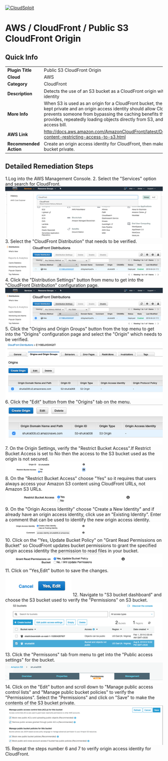 [![CloudSploit](https://cloudsploit.com/img/logo-new-big-text-100.png "CloudSploit")](https://cloudsploit.com)

# AWS / CloudFront / Public S3 CloudFront Origin

## Quick Info

| | |
|-|-|
| **Plugin Title** | Public S3 CloudFront Origin |
| **Cloud** | AWS |
| **Category** | CloudFront |
| **Description** | Detects the use of an S3 bucket as a CloudFront origin without an origin access identity |
| **More Info** | When S3 is used as an origin for a CloudFront bucket, the contents should be kept private and an origin access identity should allow CloudFront access. This prevents someone from bypassing the caching benefits that CloudFront provides, repeatedly loading objects directly from S3, and amassing a large access bill. |
| **AWS Link** | http://docs.aws.amazon.com/AmazonCloudFront/latest/DeveloperGuide/private-content-restricting-access-to-s3.html |
| **Recommended Action** | Create an origin access identity for CloudFront, then make the contents of the S3 bucket private. |

## Detailed Remediation Steps
1.Log into the AWS Management Console.
2. Select the "Services" option and search for CloudFront. </br> ![Step 2](/resources/aws/cloudfront/public-s3-cloudfront-origin/step2.png "Step 2 - Services")
3. Select the "CloudFront Distribution" that needs to be verified.</br> ![Step 3](/resources/aws/cloudfront/public-s3-cloudfront-origin/step3.png "Step 3 - CloudFront Distribution")
4. Click the "Distribution Settings" button from menu to get into the "CloudFront Distribution" configuration page. </br>![Step 4](/resources/aws/cloudfront/public-s3-cloudfront-origin/step4.png "Step 4 - Distribution Settings")
5. Click the "Origins and Origin Groups" button from the top menu to get into the "Origins" configuration page and select the "Origin" which needs to be verified.</br>![Step 5](/resources/aws/cloudfront/public-s3-cloudfront-origin/step5.png "Step 5 - Origin and Origin Groups")
6. Click the "Edit" button from the "Origins" tab on the menu.
</br>![Step 6](/resources/aws/cloudfront/public-s3-cloudfront-origin/step6.png "Step 6 - Edit")
7. On the Origin Settings, verify the "Restrict Bucket Access".If Restrict Bucket Access is set to No then the access to the S3 bucket used as the origin is not secured.</br> ![Step 7](/resources/aws/cloudfront/public-s3-cloudfront-origin/step7.png "Step 7 - Restrict Bucket Access")
8. On the "Restrict Bucket Access" choose "Yes" so it requires that users always access your Amazon S3 content using CloudFront URLs, not Amazon S3 URLs.</br>![Step 8](/resources/aws/cloudfront/public-s3-cloudfront-origin/step8.png "Step 8 - Restrict Bucket Access")
9. On the "Origin Access Identity" choose "Create a New Identity" and if already have an origin access identity, click use an "Existing Identity". Enter a comment that can be used to identify the new origin access identity.</br>![Step 9](/resources/aws/cloudfront/public-s3-cloudfront-origin/step9.png "Step 9 - Origin Access Identity")
10. Click on the "Yes, Update Bucket Policy" on "Grant Read Permissions on Bucket" so CloudFront updates bucket permissions to grant the specified origin access identity the permission to read files in your bucket.</br>![Step 10](/resources/aws/cloudfront/public-s3-cloudfront-origin/step10.png "Step 10 - Bucket Policy")
11. Click on "Yes,Edit" button to save the changes.</br>![Step 11](/resources/aws/cloudfront/public-s3-cloudfront-origin/step11.png "Step 11 - Edit")
12. Navigate to "S3 bucket dashboard" and choose the S3 bucket used to verify the "Permissions" on S3 bucket.</br>![Step 12](/resources/aws/cloudfront/public-s3-cloudfront-origin/step12.png "Step 12 - S3 bucket")
13. Click the "Permissons" tab from menu to get into the "Public access settings" for the bucket.</br>![Step 13](/resources/aws/cloudfront/public-s3-cloudfront-origin/step13.png "Step 13 - Permissions")
14. Click on the "Edit" button and scroll down to "Manage public access control lists" and "Manage public bucket policies" to verify the "Permissions". Select the "Permissions" and click on "Save" to make the contents of the S3 bucket private.</br>![Step 14](/resources/aws/cloudfront/public-s3-cloudfront-origin/step14.png "Step 14 - Bucket Policies")
15. Repeat the steps number 6 and 7 to verify origin access identity for CloudFront.</br>

